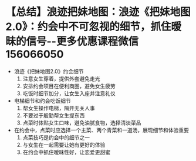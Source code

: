 # 【总结】浪迹把妹地图：浪迹《把妹地图2.0》：约会中不可忽视的细节，抓住暧昧的信号--更多优惠课程微信156066050

-   浪迹《把妹地图2.0》约会细节
    1.  注意女生穿着，提供外套避免走光
    2.  安排约会项目在便利商圈，避免女生疲劳
    3.  吃饭时细节加分，让女生入座并注意礼仪
-   电梯细节和约会吃饭细节
    1.  帮女生操作电梯，隔开无关人事
    2.  不要过于殷勤帮女生提东西
    3.  点菜时体贴女生口味，避免油腻食物，选择清淡菜品
-   在约会中，点菜时应选择一个主菜、两个青菜和一道汤，展现细节和体验重要
    1.  点菜技巧是约会中的细节之一
    2.  与女生在一起需要让她有更好的体验
    3.  在约会中抓住暧昧性好，让恋爱更甜蜜